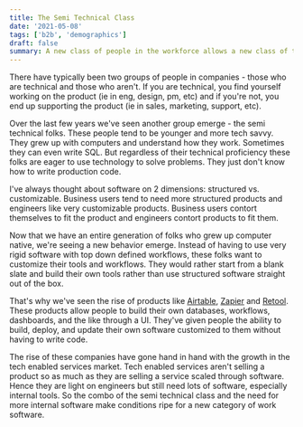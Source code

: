```yaml
---
title: The Semi Technical Class
date: '2021-05-08'
tags: ['b2b', 'demographics']
draft: false
summary: A new class of people in the workforce allows a new class of tools & companies to be built.
---
```


There have typically been two groups of people in companies - those who are technical and those who aren't. If you are technical, you find yourself working on the product (ie in eng, design, pm, etc) and if you're not, you end up supporting the product (ie in sales, marketing, support, etc).

Over the last few years we've seen another group emerge - the semi technical folks. These people tend to be younger and more tech savvy. They grew up with computers and understand how they work. Sometimes they can even write SQL. But regardless of their technical proficiency these folks are eager to use technology to solve problems. They just don't know how to write production code.

I've always thought about software on 2 dimensions: structured vs. customizable. Business users tend to need more structured products and engineers like very customizable products. Business users contort themselves to fit the product and engineers contort products to fit them. 

Now that we have an entire generation of folks who grew up computer native, we're seeing a new behavior emerge. Instead of having to use very rigid software with top down defined workflows, these folks want to customize their tools and workflows. They would rather start from a blank slate and build their own tools rather than use structured software straight out of the box. 

That's why we've seen the rise of products like [Airtable](https://www.airtable.com/), [Zapier](https://zapier.com/) and [Retool](https://retool.com/). These products allow people to build their own databases, workflows, dashboards, and the like through a UI. They've given people the ability to build, deploy, and update their own software customized to them without having to write code.

The rise of these companies have gone hand in hand with the growth in the tech enabled services market. Tech enabled services aren't selling a product so as much as they are selling a service scaled through software. Hence they are light on engineers but still need lots of software, especially internal tools. So the combo of the semi technical class and the need for more internal software make conditions ripe for a new category of work software.